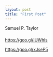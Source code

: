 ```yaml
---
layout: post
title: "First Post"
---
```


Samuel P. Taylor
###

https://goo.gl/IUWhls

https://goo.gl/xJseP5

